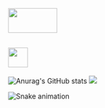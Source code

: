 ## <img align="center" src="https://media.giphy.com/media/14aa5GbbHT3bHO/giphy.gif" height="50" width="100">
##  <a hrf="https://www.instagram.com/_larapedroso/"> <img src="https://img.icons8.com/windows/452/instagram-new.png" height="40" width="40"><a/>
![Anurag's GitHub stats](https://github-readme-stats.vercel.app/api?username=anuraghazra&show_icons=true&theme=midnight-purple)
<img src="https://github-readme-stats.anuraghazra1.vercel.app/api/top-langs/?username=LaraPedroso&layout=compact&theme=midnight-purple" />

  ![Snake animation](https://github.com/LaraPedroso/LaraPedroso/blob/output/github-contribution-grid-snake.svg)

